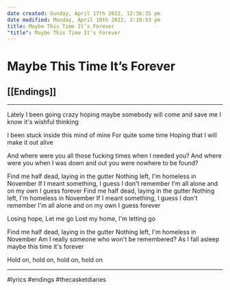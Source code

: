 ```yaml
---
date created: Sunday, April 17th 2022, 12:36:35 pm
date modified: Monday, April 18th 2022, 2:10:53 pm
title: Maybe This Time It’s Forever
"title": Maybe This Time It’s Forever
---
```

# Maybe This Time It’s Forever
## [[Endings]]

---

Lately I been going crazy
hoping maybe somebody
will come and save me
I know it's wishful thinking

I been stuck inside
this mind of mine
For quite some time
Hoping that I will make it out alive

And where were you
all those fucking times when I needed you?
And where were you
when I was down and out
you were nowhere to be found?

Find me half dead, laying in the gutter
Nothing left, I'm homeless in November
If I meant something, I guess I don't remember
I'm all alone and on my own I guess forever
Find me half dead, laying in the gutter
Nothing left, I'm homeless in November
If I meant something, I guess I don't remember
I'm all alone and on my own I guess forever

Losing hope, Let me go
Lost my home, I'm letting go

Find me half dead, laying in the gutter
Nothing left, I'm homeless in November
Am I really someone who won't be remembered?
As I fall asleep maybe this time it's forever

Hold on, hold on, hold on, hold on

---

#lyrics #endings #thecasketdiaries